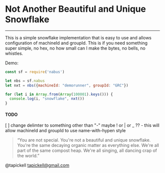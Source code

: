 # Not Another Beautiful and Unique Snowflake
-----

This is a simple snowflake implementation that is easy to use and allows
configuration of machineId and groupId. This is if you need something super simple, no hex, no how small can I
make the bytes, no bells, no whistles.

Demo:
```javascript
const sf = require('nabus')

let nbs = sf.nabus
let nxt = nbs({machineId: "demorunner", groupId: "GRC"})

for (let i in Array.from(Array(100001).keys())) {
  console.log(i, "snowflake", nxt())
}

```

#### TODO

[ ] change delimter to something other than "-" maybe ! or | or _ ??
    - this will allow machineId and groupId to use name-with-hypen style

> “You are not special. You're not a beautiful and unique snowflake. You're the same decaying organic matter as everything else. We're all part of the same compost heap. We're all singing, all dancing crap of the world.”

@tapickell <tapickell@gmail.com>
